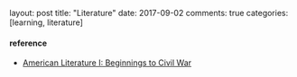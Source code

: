 layout: post
title: "Literature"
date: 2017-09-02
comments: true
categories: [learning, literature]



#### reference
* [American Literature I: Beginnings to Civil War](http://www.courses.com/new-york-university/american-literature-i-beginnings-to-civil-war)